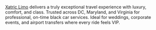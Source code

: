 [Xatric Limo](https://xatriclimo.com/) delivers a truly exceptional travel experience with luxury, comfort, and class. Trusted across DC, Maryland, and Virginia for professional, on-time black car services.
Ideal for weddings, corporate events, and airport transfers where every ride feels VIP.
